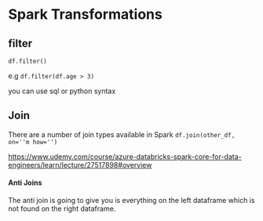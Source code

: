 # Spark Transformations

## filter

```df.filter()```  

e.g
```df.filter(df.age > 3)```

you can use sql or python syntax

## Join 

There are a number of join types available in Spark
```df.join(other_df, on=''m how='')```


https://www.udemy.com/course/azure-databricks-spark-core-for-data-engineers/learn/lecture/27517898#overview


#### Anti Joins
The anti join is going to give you is everything on the left dataframe which is not found on the right dataframe.